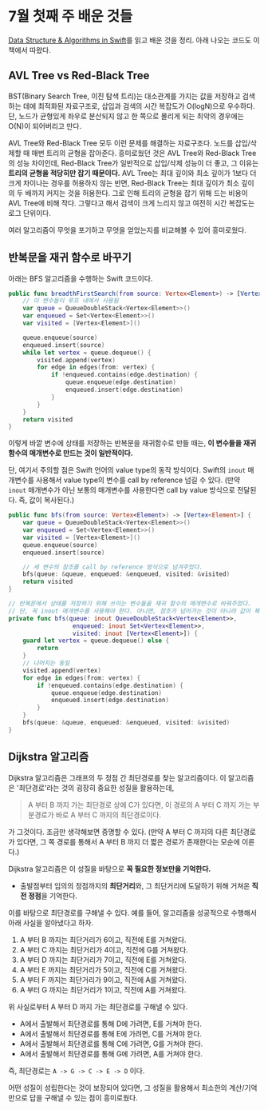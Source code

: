 # 7월 첫째 주 배운 것들

[Data Structure & Algorithms in Swift](https://www.raywenderlich.com/977854-data-structures-algorithms-in-swift)를 읽고 배운 것을 정리. 아래 나오는 코드도 이 책에서 따왔다.

## AVL Tree vs Red-Black Tree

BST(Binary Search Tree, 이진 탐색 트리)는 대소관계를 가지는 값을 저장하고 검색하는 데에 최적화된 자료구조로, 삽입과 검색의 시간 복잡도가 O(logN)으로 우수하다. 단, 노드가 균형있게 좌우로 분산되지 않고 한 쪽으로 몰리게 되는 최악의 경우에는 O(N)이 되어버리고 만다.

AVL Tree와 Red-Black Tree 모두 이런 문제를 해결하는 자료구조다. 노드를 삽입/삭제할 때 매번 트리의 균형을 잡아준다. 흥미로웠던 것은 AVL Tree와 Red-Black Tree의 성능 차이인데, Red-Black Tree가 일반적으로 삽입/삭제 성능이 더 좋고, 그 이유는 **트리의 균형을 적당히만 잡기 때문이다.** AVL Tree는 최대 깊이와 최소 깊이가 1보다 더 크게 차이나는 경우를 허용하지 않는 반면, Red-Black Tree는 최대 깊이가 최소 깊이의 두 배까지 커지는 것을 허용한다. 그로 인해 트리의 균형을 잡기 위해 드는 비용이 AVL Tree에 비해 작다. 그렇다고 해서 검색이 크게 느리지 않고 여전히 시간 복잡도는 로그 단위이다.

여러 알고리즘이 무엇을 포기하고 무엇을 얻었는지를 비교해볼 수 있어 흥미로웠다.

## 반복문을 재귀 함수로 바꾸기

아래는 BFS 알고리즘을 수행하는 Swift 코드이다.

```swift
public func breadthFirstSearch(from source: Vertex<Element>) -> [Vertex<Element>] {
    // 이 변수들이 루프 내에서 사용됨
    var queue = QueueDoubleStack<Vertex<Element>>()
    var enqueued = Set<Vertex<Element>>()
    var visited = [Vertex<Element>]()

    queue.enqueue(source)
    enqueued.insert(source)
    while let vertex = queue.dequeue() {
        visited.append(vertex)
        for edge in edges(from: vertex) {
            if !enqueued.contains(edge.destination) {
                queue.enqueue(edge.destination)
                enqueued.insert(edge.destination)
            }
        }
    }
    return visited
}
```

이렇게 바깥 변수에 상태를 저장하는 반복문을 재귀함수로 만들 때는, **이 변수들을 재귀 함수의 매개변수로 만드는 것이 일반적이다.**

단, 여기서 주의할 점은 Swift 언어의 value type의 동작 방식이다. Swift의 `inout` 매개변수를 사용해서 value type의 변수를 call by reference 넘길 수 있다. (만약 `inout` 매개변수가 아닌 보통의 매개변수를 사용한다면 call by value 방식으로 전달된다. 즉, 값이 복사된다.)

```swift
public func bfs(from source: Vertex<Element>) -> [Vertex<Element>] {
    var queue = QueueDoubleStack<Vertex<Element>>()
    var enqueued = Set<Vertex<Element>>()
    var visited = [Vertex<Element>]()
    queue.enqueue(source)
    enqueued.insert(source)

    // 세 변수의 참조를 call by reference 방식으로 넘겨주었다.
    bfs(queue: &queue, enqueued: &enqueued, visited: &visited)
    return visited
}

// 반복문에서 상태를 저장하기 위해 쓰이는 변수들을 재귀 함수의 매개변수로 바꿔주었다.
// 단, 꼭 inout 매개변수를 사용해야 한다. 아니면, 참조가 넘어가는 것이 아니라 값이 복사된다.
private func bfs(queue: inout QueueDoubleStack<Vertex<Element>>,
                  enqueued: inout Set<Vertex<Element>>,
                  visited: inout [Vertex<Element>]) {
    guard let vertex = queue.dequeue() else {
        return
    }
    // 나머지는 동일
    visited.append(vertex)
    for edge in edges(from: vertex) {
        if !enqueued.contains(edge.destination) {
            queue.enqueue(edge.destination)
            enqueued.insert(edge.destination)
        }
    }
    bfs(queue: &queue, enqueued: &enqueued, visited: &visited)
}
```

## Dijkstra 알고리즘

Dijkstra 알고리즘은 그래프의 두 정점 간 최단경로를 찾는 알고리즘이다. 이 알고리즘은 '최단경로'라는 것의 굉장히 중요한 성질을 활용하는데,

> A 부터 B 까지 가는 최단경로 상에 C가 있다면, 이 경로의 A 부터 C 까지 가는 부분경로가 바로 A 부터 C 까지의 최단경로이다.

가 그것이다. 조금만 생각해보면 증명할 수 있다. (만약 A 부터 C 까지의 다른 최단경로가 있다면, 그 쪽 경로를 통해서 A 부터 B 까지 더 짧은 경로가 존재한다는 모순에 이른다.)

Dijkstra 알고리즘은 이 성질을 바탕으로 **꼭 필요한 정보만을 기억한다.**

- 출발점부터 임의의 정점까지의 **최단거리**와, 그 최단거리에 도달하기 위해 거쳐온 **직전 정점**을 기억한다.

이를 바탕으로 최단경로를 구해낼 수 있다. 예를 들어, 알고리즘을 성공적으로 수행해서 아래 사실을 알아냈다고 하자.

1. A 부터 B 까지는 최단거리가 6이고, 직전에 E를 거쳐왔다.
2. A 부터 C 까지는 최단거리가 4이고, 직전에 G를 거쳐왔다.
3. A 부터 D 까지는 최단거리가 7이고, 직전에 E를 거쳐왔다.
4. A 부터 E 까지는 최단거리가 5이고, 직전에 C를 거쳐왔다.
5. A 부터 F 까지는 최단거리가 9이고, 직전에 A를 거쳐왔다.
6. A 부터 G 까지는 최단거리가 1이고, 직전에 A를 거쳐왔다.

위 사실로부터 A 부터 D 까지 가는 최단경로를 구해낼 수 있다.

- A에서 출발해서 최단경로를 통해 D에 가려면, E를 거쳐야 한다.
- A에서 출발해서 최단경로를 통해 E에 가려면, C를 거쳐야 한다.
- A에서 출발해서 최단경로를 통해 C에 가려면, G를 거쳐야 한다.
- A에서 출발해서 최단경로를 통해 G에 가려면, A를 거쳐야 한다.

즉, 최단경로는 `A -> G -> C -> E -> D` 이다.

어떤 성질이 성립한다는 것이 보장되어 있다면, 그 성질을 활용해서 최소한의 계산/기억만으로 답을 구해낼 수 있는 점이 흥미로웠다.